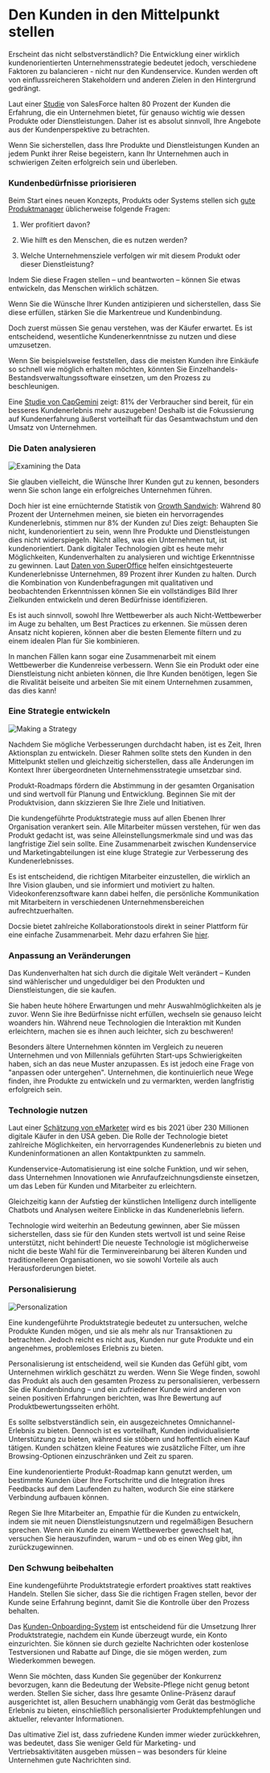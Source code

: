 # Den Kunden in den Mittelpunkt stellen

Erscheint das nicht selbstverständlich? Die Entwicklung einer wirklich kundenorientierten Unternehmensstrategie bedeutet jedoch, verschiedene Faktoren zu balancieren - nicht nur den Kundenservice. Kunden werden oft von einflussreicheren Stakeholdern und anderen Zielen in den Hintergrund gedrängt.

Laut einer [Studie](https://www.salesforce.com/blog/customer-service-stats/) von SalesForce halten 80 Prozent der Kunden die Erfahrung, die ein Unternehmen bietet, für genauso wichtig wie dessen Produkte oder Dienstleistungen. Daher ist es absolut sinnvoll, Ihre Angebote aus der Kundenperspektive zu betrachten.

Wenn Sie sicherstellen, dass Ihre Produkte und Dienstleistungen Kunden an jedem Punkt ihrer Reise begeistern, kann Ihr Unternehmen auch in schwierigen Zeiten erfolgreich sein und überleben.

### Kundenbedürfnisse priorisieren

Beim Start eines neuen Konzepts, Produkts oder Systems stellen sich [gute Produktmanager](https://www.commandbar.com/blog/ai-product-manager/) üblicherweise folgende Fragen:

1. Wer profitiert davon?  

2. Wie hilft es den Menschen, die es nutzen werden?  

3. Welche Unternehmensziele verfolgen wir mit diesem Produkt oder dieser Dienstleistung?

Indem Sie diese Fragen stellen – und beantworten – können Sie etwas entwickeln, das Menschen wirklich schätzen.

Wenn Sie die Wünsche Ihrer Kunden antizipieren und sicherstellen, dass Sie diese erfüllen, stärken Sie die Markentreue und Kundenbindung.

Doch zuerst müssen Sie genau verstehen, was der Käufer erwartet. Es ist entscheidend, wesentliche Kundenerkenntnisse zu nutzen und diese umzusetzen.

Wenn Sie beispielsweise feststellen, dass die meisten Kunden ihre Einkäufe so schnell wie möglich erhalten möchten, könnten Sie Einzelhandels-Bestandsverwaltungssoftware einsetzen, um den Prozess zu beschleunigen.

Eine [Studie von CapGemini](https://www.capgemini.com/news/8-in-10-consumers-willing-to-pay-more-for-a-better-customer-experience-as-big-business-falls/) zeigt: 81% der Verbraucher sind bereit, für ein besseres Kundenerlebnis mehr auszugeben! Deshalb ist die Fokussierung auf Kundenerfahrung äußerst vorteilhaft für das Gesamtwachstum und den Umsatz von Unternehmen.

### Die Daten analysieren

![Examining the Data](https://cdn.docsie.io/workspace_8D5W1pxgb7Jq3oZO7/doc_vQfR1TFvrUMWGTXFc/file_q61tchvZNw2q7ev1K/boo_BstGrLgAjLTv3OCig/f5a88a5d-09ea-a4b0-e3fa-3a87cacd2c98john_schnobrich_FlPc9_VocJ4_unsplash.jpg)

Sie glauben vielleicht, die Wünsche Ihrer Kunden gut zu kennen, besonders wenn Sie schon lange ein erfolgreiches Unternehmen führen.

Doch hier ist eine ernüchternde Statistik von [Growth Sandwich](https://www.growthsandwich.com/resources/what-is-customer-led-growth/): Während 80 Prozent der Unternehmen meinen, sie bieten ein hervorragendes Kundenerlebnis, stimmen nur 8% der Kunden zu! Dies zeigt: Behaupten Sie nicht, kundenorientiert zu sein, wenn Ihre Produkte und Dienstleistungen dies nicht widerspiegeln. Nicht alles, was ein Unternehmen tut, ist kundenorientiert. Dank digitaler Technologien gibt es heute mehr Möglichkeiten, Kundenverhalten zu analysieren und wichtige Erkenntnisse zu gewinnen. Laut [Daten von SuperOffice](https://www.superoffice.com/blog/customer-experience-statistics/) helfen einsichtgesteuerte Kundenerlebnisse Unternehmen, 89 Prozent ihrer Kunden zu halten. Durch die Kombination von Kundenbefragungen mit qualitativen und beobachtenden Erkenntnissen können Sie ein vollständiges Bild Ihrer Zielkunden entwickeln und deren Bedürfnisse identifizieren.

Es ist auch sinnvoll, sowohl Ihre Wettbewerber als auch Nicht-Wettbewerber im Auge zu behalten, um Best Practices zu erkennen. Sie müssen deren Ansatz nicht kopieren, können aber die besten Elemente filtern und zu einem idealen Plan für Sie kombinieren.

In manchen Fällen kann sogar eine Zusammenarbeit mit einem Wettbewerber die Kundenreise verbessern. Wenn Sie ein Produkt oder eine Dienstleistung nicht anbieten können, die Ihre Kunden benötigen, legen Sie die Rivalität beiseite und arbeiten Sie mit einem Unternehmen zusammen, das dies kann!

### Eine Strategie entwickeln

![Making a Strategy](https://cdn.docsie.io/workspace_8D5W1pxgb7Jq3oZO7/doc_vQfR1TFvrUMWGTXFc/file_dgaWqcBvvxMjOsQwT/boo_BstGrLgAjLTv3OCig/050e1d83-c87b-3f79-bb68-bae24ca20f62kaleidico_26MJGnCM0Wc_unsplash.jpg)

Nachdem Sie mögliche Verbesserungen durchdacht haben, ist es Zeit, Ihren Aktionsplan zu entwickeln. Dieser Rahmen sollte stets den Kunden in den Mittelpunkt stellen und gleichzeitig sicherstellen, dass alle Änderungen im Kontext Ihrer übergeordneten Unternehmensstrategie umsetzbar sind.

Produkt-Roadmaps fördern die Abstimmung in der gesamten Organisation und sind wertvoll für Planung und Entwicklung. Beginnen Sie mit der Produktvision, dann skizzieren Sie Ihre Ziele und Initiativen.

Die kundengeführte Produktstrategie muss auf allen Ebenen Ihrer Organisation verankert sein. Alle Mitarbeiter müssen verstehen, für wen das Produkt gedacht ist, was seine Alleinstellungsmerkmale sind und was das langfristige Ziel sein sollte. Eine Zusammenarbeit zwischen Kundenservice und Marketingabteilungen ist eine kluge Strategie zur Verbesserung des Kundenerlebnisses.

Es ist entscheidend, die richtigen Mitarbeiter einzustellen, die wirklich an Ihre Vision glauben, und sie informiert und motiviert zu halten. Videokonferenzsoftware kann dabei helfen, die persönliche Kommunikation mit Mitarbeitern in verschiedenen Unternehmensbereichen aufrechtzuerhalten.

Docsie bietet zahlreiche Kollaborationstools direkt in seiner Plattform für eine einfache Zusammenarbeit. Mehr dazu erfahren Sie [hier](https://www.docsie.io/blog/articles/collaboration-to-create-well-polished-product-documentation/).

### Anpassung an Veränderungen

Das Kundenverhalten hat sich durch die digitale Welt verändert – Kunden sind wählerischer und ungeduldiger bei den Produkten und Dienstleistungen, die sie kaufen.

Sie haben heute höhere Erwartungen und mehr Auswahlmöglichkeiten als je zuvor. Wenn Sie ihre Bedürfnisse nicht erfüllen, wechseln sie genauso leicht woanders hin. Während neue Technologien die Interaktion mit Kunden erleichtern, machen sie es ihnen auch leichter, sich zu beschweren!

Besonders ältere Unternehmen könnten im Vergleich zu neueren Unternehmen und von Millennials geführten Start-ups Schwierigkeiten haben, sich an das neue Muster anzupassen. Es ist jedoch eine Frage von "anpassen oder untergehen". Unternehmen, die kontinuierlich neue Wege finden, ihre Produkte zu entwickeln und zu vermarkten, werden langfristig erfolgreich sein.

### Technologie nutzen

Laut einer [Schätzung von eMarketer](https://www.emarketer.com/public_media/docs/eMarketer_Roundup_Path_to_Purchase_Beyond_Retail_Vertical_2017_3.pdf) wird es bis 2021 über 230 Millionen digitale Käufer in den USA geben. Die Rolle der Technologie bietet zahlreiche Möglichkeiten, ein hervorragendes Kundenerlebnis zu bieten und Kundeninformationen an allen Kontaktpunkten zu sammeln.

Kundenservice-Automatisierung ist eine solche Funktion, und wir sehen, dass Unternehmen Innovationen wie Anrufaufzeichnungsdienste einsetzen, um das Leben für Kunden und Mitarbeiter zu erleichtern.

Gleichzeitig kann der Aufstieg der künstlichen Intelligenz durch intelligente Chatbots und Analysen weitere Einblicke in das Kundenerlebnis liefern.

Technologie wird weiterhin an Bedeutung gewinnen, aber Sie müssen sicherstellen, dass sie für den Kunden stets wertvoll ist und seine Reise unterstützt, nicht behindert! Die neueste Technologie ist möglicherweise nicht die beste Wahl für die Terminvereinbarung bei älteren Kunden und traditionelleren Organisationen, wo sie sowohl Vorteile als auch Herausforderungen bietet.

### Personalisierung

![Personalization](https://cdn.docsie.io/workspace_8D5W1pxgb7Jq3oZO7/doc_vQfR1TFvrUMWGTXFc/file_CVmWzPHbpVv2IkjzD/boo_BstGrLgAjLTv3OCig/6ebf0dc5-feb6-6d23-780b-6082911cb2aaimage.png)

Eine kundengeführte Produktstrategie bedeutet zu untersuchen, welche Produkte Kunden mögen, und sie als mehr als nur Transaktionen zu betrachten. Jedoch reicht es nicht aus, Kunden nur gute Produkte und ein angenehmes, problemloses Erlebnis zu bieten.

Personalisierung ist entscheidend, weil sie Kunden das Gefühl gibt, vom Unternehmen wirklich geschätzt zu werden. Wenn Sie Wege finden, sowohl das Produkt als auch den gesamten Prozess zu personalisieren, verbessern Sie die Kundenbindung – und ein zufriedener Kunde wird anderen von seinen positiven Erfahrungen berichten, was Ihre Bewertung auf Produktbewertungsseiten erhöht.

Es sollte selbstverständlich sein, ein ausgezeichnetes Omnichannel-Erlebnis zu bieten. Dennoch ist es vorteilhaft, Kunden individualisierte Unterstützung zu bieten, während sie stöbern und hoffentlich einen Kauf tätigen. Kunden schätzen kleine Features wie zusätzliche Filter, um ihre Browsing-Optionen einzuschränken und Zeit zu sparen.

Eine kundenorientierte Produkt-Roadmap kann genutzt werden, um bestimmte Kunden über Ihre Fortschritte und die Integration ihres Feedbacks auf dem Laufenden zu halten, wodurch Sie eine stärkere Verbindung aufbauen können.

Regen Sie Ihre Mitarbeiter an, Empathie für die Kunden zu entwickeln, indem sie mit neuen Dienstleistungsnutzern und regelmäßigen Besuchern sprechen. Wenn ein Kunde zu einem Wettbewerber gewechselt hat, versuchen Sie herauszufinden, warum – und ob es einen Weg gibt, ihn zurückzugewinnen.

### Den Schwung beibehalten

Eine kundengeführte Produktstrategie erfordert proaktives statt reaktives Handeln. Stellen Sie sicher, dass Sie die richtigen Fragen stellen, bevor der Kunde seine Erfahrung beginnt, damit Sie die Kontrolle über den Prozess behalten.

Das [Kunden-Onboarding-System](https://www.kychub.com/) ist entscheidend für die Umsetzung Ihrer Produktstrategie, nachdem ein Kunde überzeugt wurde, ein Konto einzurichten. Sie können sie durch gezielte Nachrichten oder kostenlose Testversionen und Rabatte auf Dinge, die sie mögen werden, zum Wiederkommen bewegen.

Wenn Sie möchten, dass Kunden Sie gegenüber der Konkurrenz bevorzugen, kann die Bedeutung der Website-Pflege nicht genug betont werden. Stellen Sie sicher, dass Ihre gesamte Online-Präsenz darauf ausgerichtet ist, allen Besuchern unabhängig vom Gerät das bestmögliche Erlebnis zu bieten, einschließlich personalisierter Produktempfehlungen und aktueller, relevanter Informationen.

Das ultimative Ziel ist, dass zufriedene Kunden immer wieder zurückkehren, was bedeutet, dass Sie weniger Geld für Marketing- und Vertriebsaktivitäten ausgeben müssen – was besonders für kleine Unternehmen gute Nachrichten sind.